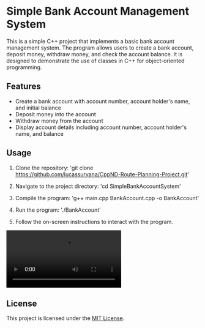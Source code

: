# Simple Bank Account Management System
This is a simple C++ project that implements a basic bank account management system. The program allows users to create a bank account, deposit money, withdraw money, and check the account balance. It is designed to demonstrate the use of classes in C++ for object-oriented programming.

## Features

- Create a bank account with account number, account holder's name, and initial balance
- Deposit money into the account
- Withdraw money from the account
- Display account details including account number, account holder's name, and balance

## Usage

1. Clone the repository:
'git clone https://github.com/lucassuryana/CppND-Route-Planning-Project.git'

2. Navigate to the project directory:
'cd SimpleBankAccountSystem'

3. Compile the program:
'g++ main.cpp BankAccount.cpp -o BankAccount'

4. Run the program:
'./BankAccount'

5. Follow the on-screen instructions to interact with the program.

![Alt Text](media/animation.mov)

## License

This project is licensed under the [MIT License](LICENSE).

